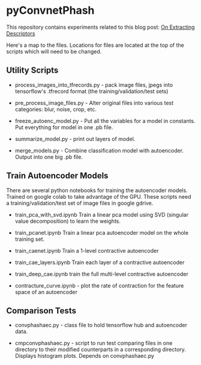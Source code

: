 # pyConvnetPhash

This repository contains experiments related to this blog post:
[On Extracting Descriptors](https://starkdg.github.io/posts/concise-image-descriptor)

Here's a map to the files. Locations for files are located at the top of the scripts which will need
to be changed.

## Utility Scripts

- process_images_into_tfrecords.py - pack image files, jpegs into tensorflow's .tfrecord format (the training/validation/test sets)

- pre_process_image_files.py - Alter original files into various test categories: blur, noise, crop, etc. 

- freeze_autoenc_model.py - Put all the variables for a model in constants. Put everything for model in one .pb file.

- summarize_model.py - print out layers of model.

- merge_models.py - Combine classification model with autoencoder. Output into one big .pb file.


## Train Autoencoder Models

There are several python notebooks for training the autoencoder models. Trained on google colab to
take advantage of the GPU.  These scripts need a training/validation/test set of image files in google gdrive.

- train_pca_with_svd.ipynb Train a linear pca model using SVD (singular value decomposition) to learn the weights.

- train_pcanet.ipynb Train a linear pca autoencoder model on the whole training set.

- train_caenet.ipynb Train a 1-level contractive autoencoder

- train_cae_layers.ipynb Train each layer of a contractive autoencoder

- train_deep_cae.ipynb train the full multi-level contractive  autoencoder

- contracture_curve.ipynb - plot the rate of contraction for the feature space of an autoencoder

## Comparison Tests

- convphashaec.py - class file to hold tensorflow hub and autoencoder data.  

- cmpconvphashaec.py - script to run test comparing files in one directory to their modified counterparts in a corresponding directory.
				       Displays histogram plots.  Depends on convphashaec.py



